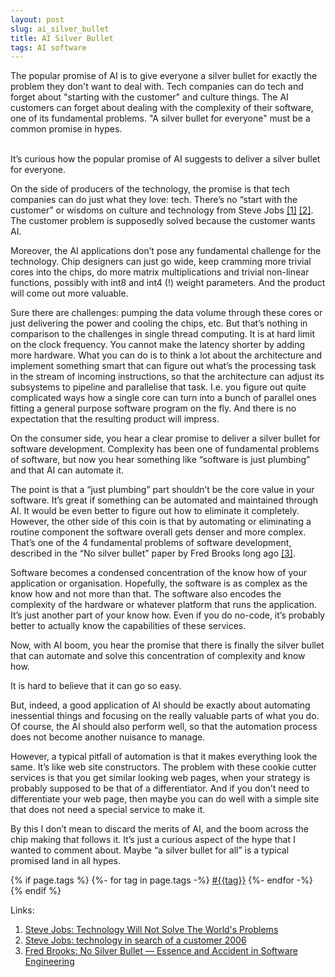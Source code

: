 ```yaml
---
layout: post
slug: ai_silver_bullet
title: AI Silver Bullet
tags: AI software
---
```


<summary>
The popular promise of AI is to give everyone a silver bullet for
exactly the problem they don't want to deal with. Tech companies
can do tech and forget about "starting with the customer" and culture things.
The AI customers can forget about dealing with the complexity of their software,
one of its fundamental problems.
"A silver bullet for everyone" must be a common promise in hypes.
</summary>

<!--more-->
<br>

It’s curious how the popular promise of AI suggests to deliver a silver bullet for everyone.

On the side of producers of the technology, the promise is that tech companies can do just what they love: tech. There’s no “start with the customer” or wisdoms on culture and technology from Steve Jobs [[1]][steve-jobs-technology-not-enough] [[2]][steve-jobs-technology-in-search-of-customer].
The customer problem is supposedly solved because the customer wants AI.

Moreover, the AI applications don’t pose any fundamental challenge for the technology. Chip designers can just go wide, keep cramming more trivial cores into the chips, do more matrix multiplications and trivial non-linear functions, possibly with int8 and int4 (!) weight parameters. And the product will come out more valuable.

Sure there are challenges: pumping the data volume through these cores or just delivering the power and cooling the chips, etc. But that’s nothing in comparison to the challenges in single thread computing. It is at hard limit on the clock frequency. You cannot make the latency shorter by adding more hardware.  What you can do is to think a lot about the architecture and implement something smart that can figure out what’s the processing task in the stream of incoming instructions, so that the architecture can adjust its subsystems to pipeline and parallelise that task. I.e. you figure out quite complicated ways how a single core can turn into a bunch of parallel ones fitting a general purpose software program on the fly. And there is no expectation that the resulting product will impress.

On the consumer side, you hear a clear promise to deliver a silver bullet for software development. Complexity has been one of fundamental problems of software, but now you hear something like “software is just plumbing” and that AI can automate it.

The point is that a “just plumbing” part shouldn’t be the core value in your software. It’s great if something can be automated and maintained through AI. It would be even better to figure out how to eliminate it completely. However, the other side of this coin is that by automating or eliminating a routine component the software overall gets denser and more complex. That’s one of the 4 fundamental problems of software development, described in the “No silver bullet” paper by Fred Brooks long ago
[[3]][fred-brooks-no-silver-bullet].
<!--<span><a title="Fred Brooks, No Silver Bullet — Essence and Accident in Software Engineering" href="https://worrydream.com/refs/Brooks_1986_-_No_Silver_Bullet.pdf">[3]</a></span>.-->

Software becomes a condensed concentration of the know how of your application or organisation. Hopefully, the software is as complex as the know how and not more than that. The software also encodes the complexity of the hardware or whatever platform that runs the application. It’s just another part of your know how. Even if you do no-code, it’s probably better to actually know the capabilities of these services.

Now, with AI boom, you hear the promise that there is finally the silver bullet that can automate and solve this concentration of complexity and know how.

It is hard to believe that it can go so easy.

But, indeed, a good application of AI should be exactly about automating inessential things and focusing on the really valuable parts of what you do. Of course, the AI should also perform well, so that the automation process does not become another nuisance to manage.

However, a typical pitfall of automation is that it makes everything look the same. It’s like web site constructors. The problem with these cookie cutter services is that you get similar looking web pages, when your strategy is probably supposed to be that of a differentiator. And if you don’t need to differentiate your web page, then maybe you can do well with a simple site that does not need a special service to make it.

By this I don’t mean to discard the merits of AI, and the boom across the chip making that follows it. It’s just a curious aspect of the hype that I wanted to comment about. Maybe “a silver bullet for all” is a typical promised land in all hypes.

[steve-jobs-technology-not-enough]: https://www.youtube.com/watch?v=3Bh8BoyrMjs "Steve Jobs: Technology Will Not Solve The World's Problems"
[steve-jobs-technology-in-search-of-customer]: https://www.youtube.com/watch?v=rMYSpTFJYKE "Steve Jobs: technology in search of a customer 2006"
[fred-brooks-no-silver-bullet]: https://worrydream.com/refs/Brooks_1986_-_No_Silver_Bullet.pdf "Fred Brooks: No Silver Bullet — Essence and Accident in Software Engineering"
<!--<p>[1] <a name="steve-jobs-technology-not-enough"></a><a href="https://www.youtube.com/watch?v=3Bh8BoyrMjs">Steve Jobs: Technology Will Not Solve The World's Problems</a></p>
<p>[2] <a name="steve-jobs-technology-in-search-of-customer"></a><a href="https://www.youtube.com/watch?v=rMYSpTFJYKE">Steve Jobs: technology in search of a customer 2006</a></p>
<p>[3] <a name="fred-brooks-no-silver-bullet"></a><a href="https://worrydream.com/refs/Brooks_1986_-_No_Silver_Bullet.pdf">Fred Brooks: No Silver Bullet — Essence and Accident in Software Engineering</a></p>-->

{% if page.tags %}
    {%- for tag in page.tags -%} <a href="{{site.baseurl}}/tags.html#{{tag | slugize}}"> #{{tag}}</a> {%- endfor -%}
{% endif %}

Links:
1. [Steve Jobs: Technology Will Not Solve The World's Problems][steve-jobs-technology-not-enough]
2. [Steve Jobs: technology in search of a customer 2006][steve-jobs-technology-in-search-of-customer]
3. [Fred Brooks: No Silver Bullet — Essence and Accident in Software Engineering][fred-brooks-no-silver-bullet]

